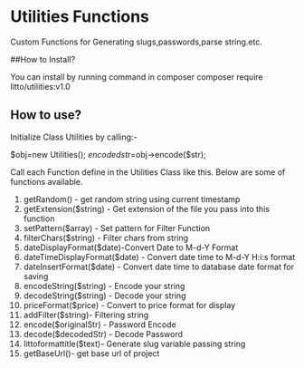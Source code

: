 # Utilities Functions
Custom Functions for Generating slugs,passwords,parse string.etc.

##How to Install?

You can install by running command in composer
composer require litto/utilities:v1.0

## How to use?

Initialize Class Utilities by calling:-

$obj=new Utilities();
$encodedstr=$obj->encode($str);

Call each Function define in the Utilities Class like this. Below are some of functions available.

1) getRandom()  - get random string using current timestamp
2) getExtension($string) - Get extension of the file you pass into this function
3) setPattern($array) - Set pattern for Filter Function
4) filterChars($string) - Filter chars from string
5) dateDisplayFormat($date)-Convert Date to M-d-Y Format
6) dateTimeDisplayFormat($date) - Convert date time to M-d-Y H:i:s format
7) dateInsertFormat($date) - Convert date time to database date format for saving
8) encodeString($string) - Encode your string
9) decodeString($string) - Decode your string
10) priceFormat($price) - Convert to price format for display
11) addFilter($string)- Filtering string
12) encode($originalStr) - Password Encode
13) decode($decodedStr) - Decode Password
14) littoformattitle($text)- Generate slug variable passing string
15) getBaseUrl()- get base url of project
